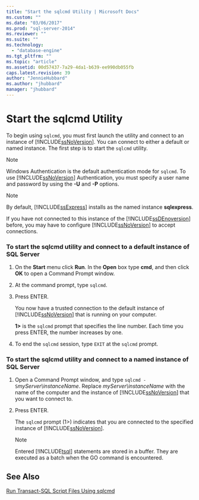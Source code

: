 ```yaml
---
title: "Start the sqlcmd Utility | Microsoft Docs"
ms.custom: ""
ms.date: "03/06/2017"
ms.prod: "sql-server-2014"
ms.reviewer: ""
ms.suite: ""
ms.technology: 
  - "database-engine"
ms.tgt_pltfrm: ""
ms.topic: "article"
ms.assetid: 00d57437-7a29-4da1-b639-ee990db055fb
caps.latest.revision: 39
author: "JennieHubbard"
ms.author: "jhubbard"
manager: "jhubbard"
---
```

# Start the sqlcmd Utility
  To begin using `sqlcmd`, you must first launch the utility and connect to an instance of [!INCLUDE[ssNoVersion](../includes/ssnoversion-md.md)]. You can connect to either a default or named instance. The first step is to start the `sqlcmd` utility.  
  
> [!NOTE]  
>  Windows Authentication is the default authentication mode for `sqlcmd`. To use [!INCLUDE[ssNoVersion](../includes/ssnoversion-md.md)] Authentication, you must specify a user name and password by using the **-U** and **-P** options.  
  
> [!NOTE]  
>  By default, [!INCLUDE[ssExpress](../includes/ssexpress-md.md)] installs as the named instance **sqlexpress**.  
  
 If you have not connected to this instance of the [!INCLUDE[ssDEnoversion](../includes/ssdenoversion-md.md)] before, you may have to configure [!INCLUDE[ssNoVersion](../includes/ssnoversion-md.md)] to accept connections.  
  
### To start the sqlcmd utility and connect to a default instance of SQL Server  
  
1.  On the **Start** menu click **Run**. In the **Open** box type **cmd**, and then click **OK** to open a Command Prompt window.  
  
2.  At the command prompt, type `sqlcmd`.  
  
3.  Press ENTER.  
  
     You now have a trusted connection to the default instance of [!INCLUDE[ssNoVersion](../includes/ssnoversion-md.md)] that is running on your computer.  
  
     **1>** is the `sqlcmd` prompt that specifies the line number. Each time you press ENTER, the number increases by one.  
  
4.  To end the `sqlcmd` session, type `EXIT` at the `sqlcmd` prompt.  
  
### To start the sqlcmd utility and connect to a named instance of SQL Server  
  
1.  Open a Command Prompt window, and type `sqlcmd -S`*myServer\instanceName*. Replace *myServer\instanceName* with the name of the computer and the instance of [!INCLUDE[ssNoVersion](../includes/ssnoversion-md.md)] that you want to connect to.  
  
2.  Press ENTER.  
  
     The `sqlcmd` prompt (1>) indicates that you are connected to the specified instance of [!INCLUDE[ssNoVersion](../includes/ssnoversion-md.md)].  
  
    > [!NOTE]  
    >  Entered [!INCLUDE[tsql](../includes/tsql-md.md)] statements are stored in a buffer. They are executed as a batch when the GO command is encountered.  
  
## See Also  
 [Run Transact-SQL Script Files Using sqlcmd](../../2014/database-engine/run-transact-sql-script-files-using-sqlcmd.md)  
  
  